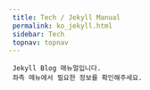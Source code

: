 ```yaml
---
 title: Tech / Jekyll Manual
 permalink: ko_jekyll.html
 sidebar: Tech
 topnav: topnav
---
```


     Jekyll Blog 매뉴얼입니다.
     좌측 메뉴에서 필요한 정보를 확인해주세요.